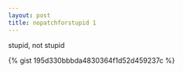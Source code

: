 ```yaml
---
layout: post
title: nopatchforstupid 1
---
```


stupid, not stupid

{% gist 195d330bbbda4830364f1d52d459237c %}
